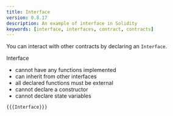 ```yaml
---
title: Interface
version: 0.8.17
description: An example of interface in Solidity
keywords: [interface, interfaces, contract, contracts]
---
```


You can interact with other contracts by declaring an `Interface`.

Interface

- cannot have any functions implemented
- can inherit from other interfaces
- all declared functions must be external
- cannot declare a constructor
- cannot declare state variables

```solidity
{{{Interface}}}
```

